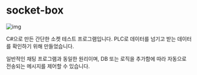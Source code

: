 # socket-box

![img](https://user-images.githubusercontent.com/37429761/172060772-add27178-9bc9-42bd-bf1d-5f95ff8925db.png)

C#으로 만든 간단한 소켓 테스트 프로그램입니다.
PLC로 데이터를 넘기고 받는 데이터를 확인하기 위해 만들었습니다.

일반적인 채팅 프로그램과 동일한 원리이며, DB 또는 로직을 추가함에 따라 자동으로 전송되는 메시지를 제어할 수 있습니다.

